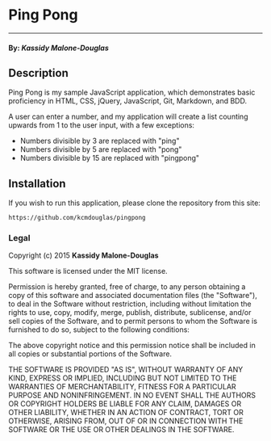 # Ping Pong
------------------------------------

#### By: *Kassidy Malone-Douglas*

## Description

Ping Pong is my sample JavaScript application, which demonstrates basic proficiency in HTML, CSS, jQuery, JavaScript, Git, Markdown, and BDD.

A user can enter a number, and my application will create a list counting upwards from 1 to the user input, with a few exceptions:
* Numbers divisible by 3 are replaced with "ping"
* Numbers divisible by 5 are replaced with "pong"
* Numbers divisible by 15 are replaced with "pingpong"

## Installation

If you wish to run this application, please clone the repository from this site:

    https://github.com/kcmdouglas/pingpong
    

### Legal

Copyright (c) 2015 **Kassidy Malone-Douglas**

This software is licensed under the MIT license.

Permission is hereby granted, free of charge, to any person obtaining a copy
of this software and associated documentation files (the "Software"), to deal
in the Software without restriction, including without limitation the rights
to use, copy, modify, merge, publish, distribute, sublicense, and/or sell
copies of the Software, and to permit persons to whom the Software is
furnished to do so, subject to the following conditions:

The above copyright notice and this permission notice shall be included in
all copies or substantial portions of the Software.

THE SOFTWARE IS PROVIDED "AS IS", WITHOUT WARRANTY OF ANY KIND, EXPRESS OR
IMPLIED, INCLUDING BUT NOT LIMITED TO THE WARRANTIES OF MERCHANTABILITY,
FITNESS FOR A PARTICULAR PURPOSE AND NONINFRINGEMENT. IN NO EVENT SHALL THE
AUTHORS OR COPYRIGHT HOLDERS BE LIABLE FOR ANY CLAIM, DAMAGES OR OTHER
LIABILITY, WHETHER IN AN ACTION OF CONTRACT, TORT OR OTHERWISE, ARISING FROM,
OUT OF OR IN CONNECTION WITH THE SOFTWARE OR THE USE OR OTHER DEALINGS IN
THE SOFTWARE.
